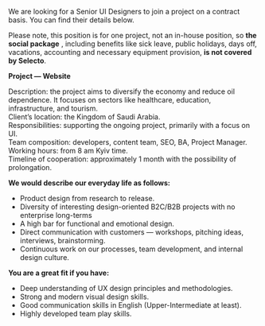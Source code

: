 We are looking for a Senior UI Designers to join a project on a contract
basis. You can find their details below.

Please note, this position is for one project, not an in-house position, so
**the social package** , including benefits like sick leave, public holidays,
days off, vacations, accounting and necessary equipment provision, **is not
covered by Selecto**.

**Project — Website**

Description: the project aims to diversify the economy and reduce oil
dependence. It focuses on sectors like healthcare, education, infrastructure,
and tourism.  
Client’s location: the Kingdom of Saudi Arabia.  
Responsibilities: supporting the ongoing project, primarily with a focus on
UI.  
Team composition: developers, content team, SEO, BA, Project Manager.  
Working hours: from 8 am Kyiv time.  
Timeline of cooperation: approximately 1 month with the possibility of
prolongation.

  
**We would describe our everyday life as follows:**

  * Product design from research to release.
  * Diversity of interesting design-oriented B2C/B2B projects with no enterprise long-terms
  * A high bar for functional and emotional design.
  * Direct communication with customers — workshops, pitching ideas, interviews, brainstorming.
  * Continuous work on our processes, team development, and internal design culture.

  
**You are a great fit if you have:**

  * Deep understanding of UX design principles and methodologies.
  * Strong and modern visual design skills.
  * Good communication skills in English (Upper-Intermediate at least).
  * Highly developed team play skills.